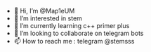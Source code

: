 - 👋 Hi, I’m @Map1eUM
- 👀 I’m interested in stem
- 🌱 I’m currently learning c++ primer plus
- 💞️ I’m looking to collaborate on telegram bots
- 📫 How to reach me : telegram @stemsss

<!---
Map1eUM/Map1eUM is a ✨ special ✨ repository because its `README.md` (this file) appears on your GitHub profile.
You can click the Preview link to take a look at your changes.
--->
